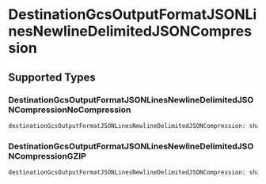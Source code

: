# DestinationGcsOutputFormatJSONLinesNewlineDelimitedJSONCompression


## Supported Types

### DestinationGcsOutputFormatJSONLinesNewlineDelimitedJSONCompressionNoCompression

```python
destinationGcsOutputFormatJSONLinesNewlineDelimitedJSONCompression: shared.DestinationGcsOutputFormatJSONLinesNewlineDelimitedJSONCompressionNoCompression = /* values here */
```

### DestinationGcsOutputFormatJSONLinesNewlineDelimitedJSONCompressionGZIP

```python
destinationGcsOutputFormatJSONLinesNewlineDelimitedJSONCompression: shared.DestinationGcsOutputFormatJSONLinesNewlineDelimitedJSONCompressionGZIP = /* values here */
```

